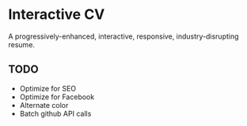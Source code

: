 Interactive CV
==============
A progressively-enhanced, interactive, responsive, industry-disrupting resume.

TODO
----
- Optimize for SEO
- Optimize for Facebook
- Alternate color
- Batch github API calls